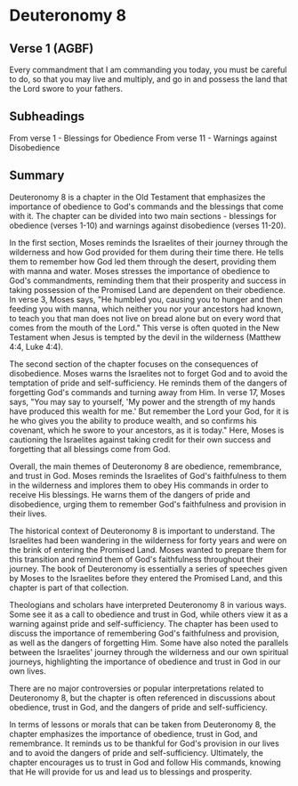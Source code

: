 # Deuteronomy 8

## Verse 1 (AGBF)

Every commandment that I am commanding you today, you must be careful to do, so that you may live and multiply, and go in and possess the land that the Lord swore to your fathers.

## Subheadings

From verse 1 - Blessings for Obedience
From verse 11 - Warnings against Disobedience

## Summary

Deuteronomy 8 is a chapter in the Old Testament that emphasizes the importance of obedience to God's commands and the blessings that come with it. The chapter can be divided into two main sections - blessings for obedience (verses 1-10) and warnings against disobedience (verses 11-20).

In the first section, Moses reminds the Israelites of their journey through the wilderness and how God provided for them during their time there. He tells them to remember how God led them through the desert, providing them with manna and water. Moses stresses the importance of obedience to God's commandments, reminding them that their prosperity and success in taking possession of the Promised Land are dependent on their obedience. In verse 3, Moses says, "He humbled you, causing you to hunger and then feeding you with manna, which neither you nor your ancestors had known, to teach you that man does not live on bread alone but on every word that comes from the mouth of the Lord." This verse is often quoted in the New Testament when Jesus is tempted by the devil in the wilderness (Matthew 4:4, Luke 4:4).

The second section of the chapter focuses on the consequences of disobedience. Moses warns the Israelites not to forget God and to avoid the temptation of pride and self-sufficiency. He reminds them of the dangers of forgetting God's commands and turning away from Him. In verse 17, Moses says, "You may say to yourself, 'My power and the strength of my hands have produced this wealth for me.' But remember the Lord your God, for it is he who gives you the ability to produce wealth, and so confirms his covenant, which he swore to your ancestors, as it is today." Here, Moses is cautioning the Israelites against taking credit for their own success and forgetting that all blessings come from God.

Overall, the main themes of Deuteronomy 8 are obedience, remembrance, and trust in God. Moses reminds the Israelites of God's faithfulness to them in the wilderness and implores them to obey His commands in order to receive His blessings. He warns them of the dangers of pride and disobedience, urging them to remember God's faithfulness and provision in their lives.

The historical context of Deuteronomy 8 is important to understand. The Israelites had been wandering in the wilderness for forty years and were on the brink of entering the Promised Land. Moses wanted to prepare them for this transition and remind them of God's faithfulness throughout their journey. The book of Deuteronomy is essentially a series of speeches given by Moses to the Israelites before they entered the Promised Land, and this chapter is part of that collection.

Theologians and scholars have interpreted Deuteronomy 8 in various ways. Some see it as a call to obedience and trust in God, while others view it as a warning against pride and self-sufficiency. The chapter has been used to discuss the importance of remembering God's faithfulness and provision, as well as the dangers of forgetting Him. Some have also noted the parallels between the Israelites' journey through the wilderness and our own spiritual journeys, highlighting the importance of obedience and trust in God in our own lives.

There are no major controversies or popular interpretations related to Deuteronomy 8, but the chapter is often referenced in discussions about obedience, trust in God, and the dangers of pride and self-sufficiency.

In terms of lessons or morals that can be taken from Deuteronomy 8, the chapter emphasizes the importance of obedience, trust in God, and remembrance. It reminds us to be thankful for God's provision in our lives and to avoid the dangers of pride and self-sufficiency. Ultimately, the chapter encourages us to trust in God and follow His commands, knowing that He will provide for us and lead us to blessings and prosperity.